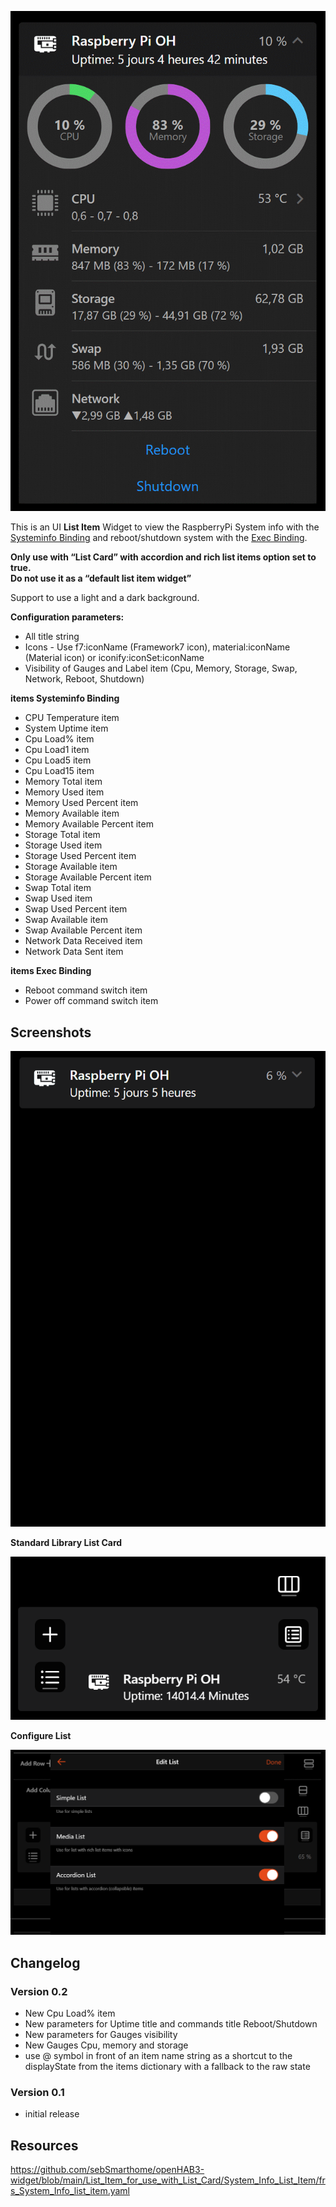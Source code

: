 ![Screen1](https://github.com/sebSmarthome/openHAB3-widget/raw/main/List_Item_for_use_with_List_Card/System_Info_List_Item/screenshots/SystemInfoListItemScreenShot.gif)

This is an UI **List Item** Widget to view the RaspberryPi System info with the [Systeminfo Binding](https://www.openhab.org/addons/bindings/systeminfo/) and reboot/shutdown system with the [Exec Binding](https://www.openhab.org/addons/bindings/exec/).

**Only use with “List Card” with accordion and rich list items option set to true.<br>Do not use it as a “default list item widget”**

Support to use a light and a dark background.

**Configuration parameters:**

* All title string
* Icons - Use f7:iconName (Framework7 icon), material:iconName (Material icon) or iconify:iconSet:iconName
* Visibility of Gauges and Label item (Cpu, Memory, Storage, Swap, Network, Reboot, Shutdown)

**items Systeminfo Binding**

* CPU Temperature item
* System Uptime item
* Cpu Load% item
* Cpu Load1 item
* Cpu Load5 item
* Cpu Load15 item
* Memory Total item
* Memory Used item
* Memory Used Percent item
* Memory Available item
* Memory Available Percent item
* Storage Total item
* Storage Used item
* Storage Used Percent item
* Storage Available item
* Storage Available Percent item
* Swap Total item
* Swap Used item
* Swap Used Percent item
* Swap Available item
* Swap Available Percent item
* Network Data Received item
* Network Data Sent item
  
**items Exec Binding**

* Reboot command switch item
* Power off command switch item

## Screenshots

![Screen4](https://github.com/sebSmarthome/openHAB3-widget/raw/main/List_Item_for_use_with_List_Card/System_Info_List_Item/screenshots/SystemInfoListItemScreenShot4.gif)

**Standard Library List Card**

![Screen2](https://github.com/sebSmarthome/openHAB3-widget/raw/main/List_Item_for_use_with_List_Card/System_Info_List_Item/screenshots/SystemInfoListItemScreenShot3.png)

**Configure List**

![Screen3](https://github.com/sebSmarthome/openHAB3-widget/raw/main/List_Item_for_use_with_List_Card/Astro_Moon_List_Item/screenshots/AstroMoonListItemScreenShot2.PNG)

## Changelog

### Version 0.2

* New Cpu Load% item
* New parameters for Uptime title and commands title Reboot/Shutdown
* New parameters for Gauges visibility
* New Gauges Cpu, memory and storage
* use @ symbol in front of an item name string as a shortcut to the displayState from the items dictionary with a fallback to the raw state

### Version 0.1

* initial release

## Resources

<https://github.com/sebSmarthome/openHAB3-widget/blob/main/List_Item_for_use_with_List_Card/System_Info_List_Item/frs_System_Info_list_item.yaml>